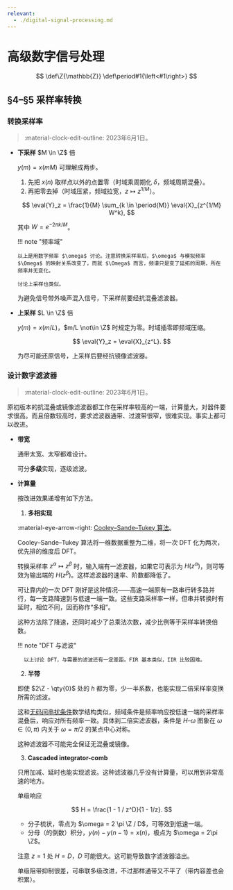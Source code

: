 ```yaml
---
relevant:
  - ./digital-signal-processing.md
---
```


# 高级数字信号处理

$$
\def\Z{\mathbb{Z}}
\def\period#1{\left<#1\right>}
$$

## §4–§5 采样率转换

### 转换采样率

> :material-clock-edit-outline: 2023年6月1日。

- **下采样** $M \in \Z$ 倍

  $y(m) = x(mM)$ 可理解成两步。
  
  1. 先把 $x(n)$ 取样点以外的点置零（时域乘周期化 $\delta$，频域周期混叠）。
  2. 再把零去掉（时域压紧，频域拉宽，$z \mapsto z^{1/M}$）。

  $$
  \eval{Y}_z = \frac{1}{M} \sum_{k \in \period{M}} \eval{X}_{z^{1/M} W^k},
  $$

  其中 $W = e^{-2\pi k / M}$。

  !!! note "频率域"

      以上是用数字频率 $\omega$ 讨论。注意转换采样率后，$\omega$ 与模拟频率 $\Omega$ 的映射关系改变了，而就 $\Omega$ 而言，频谱只是变了延拓的周期，所在频率并无变化。

      讨论上采样也类似。

  为避免信号带外噪声混入信号，下采样前要经抗混叠滤波器。

- **上采样** $L \in \Z$ 倍

  $y(m) = x(m/L)$，$m/L \not\in \Z$ 时规定为零。时域插零即频域压缩。

  $$
  \eval{Y}_z = \eval{X}_{z^L}.
  $$

  为尽可能还原信号，上采样后要经抗镜像滤波器。

### 设计数字滤波器

> :material-clock-edit-outline: 2023年6月1日。

原初版本的抗混叠或镜像滤波器都工作在采样率较高的一端，计算量大，对器件要求很高。而且倍数较高时，要求滤波器通带、过渡带很窄，很难实现。事实上都可以改进。

- **带宽**

  通带太宽、太窄都难设计。

  可分**多级**实现，逐级滤波。

- **计算量**

  按改进效果递增有如下方法。

  1. **多相实现**

    :material-eye-arrow-right: [Cooley–Sande–Tukey 算法](./digital-signal-processing.md#CooleySandeTukey-算法)。

    Cooley–Sande–Tukey 算法将一维数据重整为二维，将一次 DFT 化为两次，优先排的维度后 DFT。

    转换采样率 $z^\alpha \mapsto z^\beta$ 时，输入端有一滤波器，如果它可表示为 $H(z^\alpha)$，则可等效为输出端的 $H(z^\beta)$。这样滤波器的速率、阶数都降低了。

    可让靠内的一次 DFT 刚好是这种情况——高速一端原有一路串行转多路并行，每一支路降速到与低速一端一致。这些支路采样率一样，但串并转换时有延时，相位不同，因而称作“多相”。

    这种方法除了降速，还同时减少了总乘法次数，减少比例等于采样率转换倍数。

    !!! note "DFT 与滤波"

        以上讨论 DFT，与需要的滤波还有一定差距。FIR 基本类似，IIR 比较困难。

  2. **半带**

    即使 $2\Z - \qty{0}$ 处的 $h$ 都为零，少一半系数，也能实现二倍采样率变换所需的滤波。

    这和[无码间串扰条件](./digital-communication.md#码间串扰)数学结构类似，频域条件是频率响应按低速一端的采样率混叠后，响应对所有频率一致。具体到二倍实滤波器，条件是 $H$–$\omega$ 图象在 $\omega \in (0, \pi)$ 内关于 $\omega = \pi/2$ 的某点中心对称。

    这种滤波器不可能完全保证无混叠或镜像。

  3. **Cascaded integrator-comb**

    只用加减、延时也能实现滤波。这种滤波器几乎没有计算量，可以用到非常高速的地方。

    单级响应

    $$
    H = \frac{1 - 1 / z^D}{1 - 1/z}.
    $$

    - 分子梳状，零点为 $\omega = 2 \pi \Z / D$，可等效到低速一端。
    - 分母（的倒数）积分，$y(n) - y(n-1) = x(n)$，极点为 $\omega = 2\pi \Z$。

    注意 $z = 1$ 处 $H = D$，$D$ 可能很大。这可能导致数字滤波器溢出。

    单级阻带抑制很差，可串联多级改进，不过那样通带又不平了（带内容差也会积累）。
